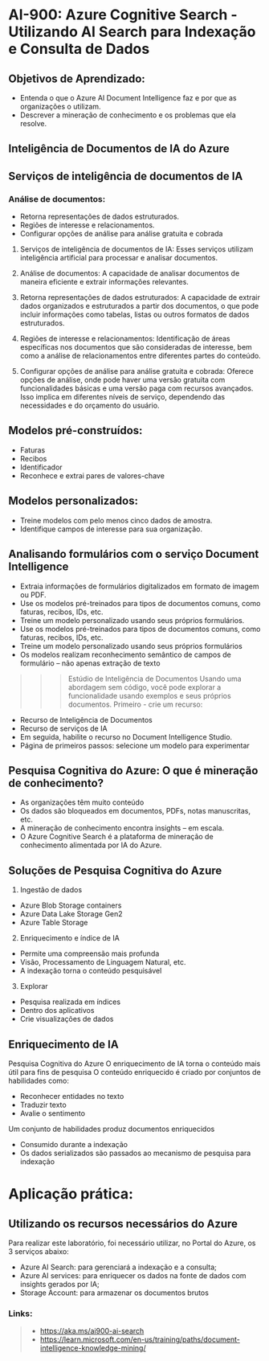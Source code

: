 # AI-900: Azure Cognitive Search - Utilizando AI Search para Indexação e Consulta de Dados


## Objetivos de Aprendizado: 
- Entenda o que o Azure AI Document Intelligence faz e por que as organizações o utilizam.
- Descrever a mineração de conhecimento e os problemas que ela resolve.

## Inteligência de Documentos de IA do Azure

## Serviços de inteligência de documentos de IA
### Análise de documentos:
- Retorna representações de dados estruturados.
- Regiões de interesse e relacionamentos.
- Configurar opções de análise para análise gratuita e cobrada

1. Serviços de inteligência de documentos de IA:
Esses serviços utilizam inteligência artificial para processar e analisar documentos.

2. Análise de documentos:
A capacidade de analisar documentos de maneira eficiente e extrair informações relevantes.

3. Retorna representações de dados estruturados:
A capacidade de extrair dados organizados e estruturados a partir dos documentos, o que pode 
incluir informações como tabelas, listas ou outros formatos de dados estruturados.

4. Regiões de interesse e relacionamentos:
Identificação de áreas específicas nos documentos que são consideradas de interesse, bem como 
a análise de relacionamentos entre diferentes partes do conteúdo.

5. Configurar opções de análise para análise gratuita e cobrada:
Oferece opções de análise, onde pode haver uma versão gratuita com funcionalidades básicas e 
uma versão paga com recursos avançados. Isso implica em diferentes níveis de serviço, dependendo 
das necessidades e do orçamento do usuário.


## Modelos pré-construídos:
- Faturas
- Recibos
- Identificador
- Reconhece e extrai pares de valores-chave

## Modelos personalizados:
- Treine modelos com pelo menos cinco dados de amostra.
- Identifique campos de interesse para sua organização.

## Analisando formulários com o serviço Document Intelligence
- Extraia informações de formulários digitalizados em formato de imagem ou PDF.
- Use os modelos pré-treinados para tipos de documentos comuns, como faturas, recibos, IDs, etc.
- Treine um modelo personalizado usando seus próprios formulários.
- Use os modelos pré-treinados para tipos de documentos comuns, como faturas, recibos, IDs, etc.
- Treine um modelo personalizado usando seus próprios formulários
- Os modelos realizam reconhecimento semântico de campos de formulário – não apenas extração 
de texto

>>> Estúdio de Inteligência de Documentos
Usando uma abordagem sem código, você pode explorar a funcionalidade usando exemplos e seus
próprios documentos.
Primeiro - crie um recurso:
- Recurso de Inteligência de Documentos
- Recurso de serviços de IA
- Em seguida, habilite o recurso no Document Intelligence Studio.
- Página de primeiros passos: selecione um modelo para experimentar


## Pesquisa Cognitiva do Azure: O que é mineração de conhecimento?
- As organizações têm muito conteúdo
- Os dados são bloqueados em documentos, PDFs, notas manuscritas, etc.
- A mineração de conhecimento encontra insights – em escala.
-  O Azure Cognitive Search é a plataforma de mineração de conhecimento alimentada por IA do
Azure.


## Soluções de Pesquisa Cognitiva do Azure

1. Ingestão de dados
- Azure Blob Storage containers
- Azure Data Lake Storage Gen2
- Azure Table Storage

2. Enriquecimento e índice de IA
- Permite uma compreensão mais profunda
- Visão, Processamento de Linguagem Natural, etc.
- A indexação torna o conteúdo pesquisável

3. Explorar
- Pesquisa realizada em índices
- Dentro dos aplicativos
- Crie visualizações de dados


## Enriquecimento de IA
Pesquisa Cognitiva do Azure
O enriquecimento de IA torna o conteúdo mais útil para fins de pesquisa
O conteúdo enriquecido é criado por conjuntos  de habilidades como:
- Reconhecer entidades no texto
- Traduzir texto
- Avalie o sentimento

Um conjunto de habilidades produz documentos enriquecidos
- Consumido durante a indexação
- Os dados serializados são passados ao mecanismo de pesquisa para indexação

# Aplicação prática:

## Utilizando os recursos necessários do Azure

Para realizar este laboratório, foi necessário utilizar, no Portal do Azure, os 3 serviços abaixo:

- Azure AI Search: para gerenciará a indexação e a consulta;
- Azure AI services: para enriquecer os dados na fonte de dados com insights gerados por IA;
- Storage Account: para armazenar os documentos brutos


### Links:

> - https://aka.ms/ai900-ai-search
> - https://learn.microsoft.com/en-us/training/paths/document-intelligence-knowledge-mining/